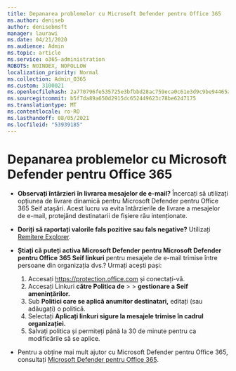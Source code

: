 ```yaml
---
title: Depanarea problemelor cu Microsoft Defender pentru Office 365
ms.author: deniseb
author: denisebmsft
manager: laurawi
ms.date: 04/21/2020
ms.audience: Admin
ms.topic: article
ms.service: o365-administration
ROBOTS: NOINDEX, NOFOLLOW
localization_priority: Normal
ms.collection: Admin_O365
ms.custom: 3100021
ms.openlocfilehash: 2a770796fe535725e3bfbbd28ac759eca0c61e3d9c9be94465af2d0988bff7c9
ms.sourcegitcommit: b5f7da89a650d2915dc652449623c78be6247175
ms.translationtype: MT
ms.contentlocale: ro-RO
ms.lasthandoff: 08/05/2021
ms.locfileid: "53939185"
---
```

# <a name="troubleshoot-issues-with-microsoft-defender-for-office-365"></a>Depanarea problemelor cu Microsoft Defender pentru Office 365

- **Observați întârzieri în livrarea mesajelor de e-mail?** Încercați să utilizați opțiunea de livrare dinamică pentru Microsoft Defender pentru Office 365 Seif atașări. Acest lucru va evita întârzierile de livrare a mesajelor de e-mail, protejând destinatarii de fișiere rău intenționate.
- **Doriți să raportați valorile fals pozitive sau fals negative?** Utilizați [Remitere Explorer](https://protection.office.com/reportsubmission).
- **Știați că puteți activa Microsoft Defender pentru Microsoft Defender pentru Office 365 Seif linkuri** pentru mesajele de e-mail trimise între persoane din organizația dvs.? Urmați acești pași:
    1. Accesați https://protection.office.com și conectați-vă.
    2. Accesați Linkuri **către Politica de**  >    >  **gestionare a Seif amenințărilor.**
    3. Sub **Politici care se aplică anumitor destinatari,** editați (sau adăugați) o politică.
    4. Selectați **Aplicați linkuri sigure la mesajele trimise în cadrul organizației.**
    5. Salvați politica și permiteți până la 30 de minute pentru ca modificările să se aplice.

- Pentru a obține mai mult ajutor cu Microsoft Defender pentru Office 365, consultați [Microsoft Defender pentru Office 365](/microsoft-365/security/office-365-security/office-365-atp).